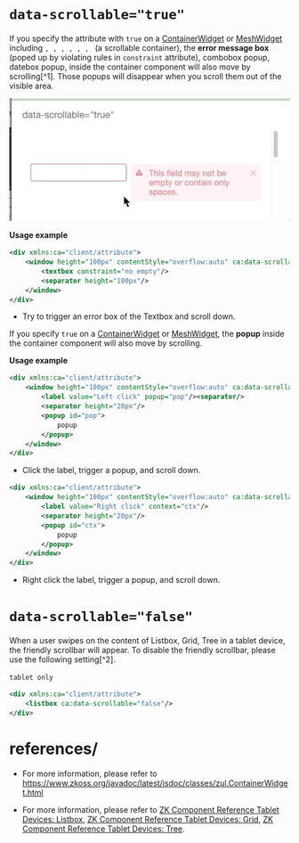 
# `data-scrollable="true"`

If you specify the attribute with `true` on a
[ContainerWidget](https://www.zkoss.org/javadoc/latest/jsdoc/classes/zul.ContainerWidget.html)
or
[MeshWidget](https://www.zkoss.org/javadoc/latest/jsdoc/classes/zul.mesh.MeshWidget.html)
including
<window>`, `<groupbox>`, `<panelchildren>`, `<tabpanel>`, `<grid>`, `<listbox>`, `<tree> (a scrollable container),
the **error message box** (poped up by violating rules in `constraint`
attribute), combobox popup, datebox popup, inside the container
component will also move by scrolling[^1]. Those popups will disappear
when you scroll them out of the visible area.

![](images/errobox-scrollable.gif)

**Usage example**

```xml
<div xmlns:ca="client/attribute">
    <window height="100px" contentStyle="overflow:auto" ca:data-scrollable="true">
        <textbox constraint="no empty"/>
        <separator height="100px"/>
    </window>
</div>
```

- Try to trigger an error box of the Textbox and scroll down.

If you specify `true` on a
[ContainerWidget](http://www.zkoss.org/javadoc/7.0.3/jsdoc/zul/ContainerWidget.html)
or
[MeshWidget](http://www.zkoss.org/javadoc/7.0.3/jsdoc/zul/mesh/MeshWidget.html),
the **popup** inside the container component will also move by
scrolling.

**Usage example**

```xml
<div xmlns:ca="client/attribute">
    <window height="100px" contentStyle="overflow:auto" ca:data-scrollable="true">
        <label value="Left click" popup="pop"/><separator/>
        <separator height="20px"/>
        <popup id="pop">
            popup
        </popup>
    </window>
</div>
```

- Click the label, trigger a popup, and scroll down.

```xml
<div xmlns:ca="client/attribute">
    <window height="100px" contentStyle="overflow:auto" ca:data-scrollable="true">
        <label value="Right click" context="ctx"/>
        <separator height="20px"/>
        <popup id="ctx">
            popup
        </popup>
    </window>
</div>
```

- Right click the label, trigger a popup, and scroll down.

# `data-scrollable="false"`

When a user swipes on the content of Listbox, Grid, Tree in a tablet
device, the friendly scrollbar will appear. To disable the friendly
scrollbar, please use the following setting[^2].

`tablet only`

```xml
<div xmlns:ca="client/attribute">
    <listbox ca:data-scrollable="false"/>
</div>
```

# references/
* For more information, please refer to https://www.zkoss.org/javadoc/latest/jsdoc/classes/zul.ContainerWidget.html

* For more information, please refer to [ZK Component Reference
    Tablet Devices:
    Listbox]({{site.baseurl}}/zk_component_ref/tablet_devices/ui_enhancements/listbox#Friendly_Scrolling_Support),
    [ZK Component Reference Tablet Devices:
    Grid]({{site.baseurl}}/zk_component_ref/tablet_devices/ui_enhancements/grid#Friendly_Scrolling_Support),
    [ZK Component Reference Tablet Devices:
    Tree]({{site.baseurl}}/zk_component_ref/tablet_devices/ui_enhancements/tree#Friendly_Scrolling_Support).
